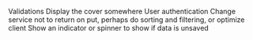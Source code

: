 Validations
Display the cover somewhere
User authentication
Change service not to return on put, perhaps do sorting and filtering, or optimize client
Show an indicator or spinner to show if data is unsaved
